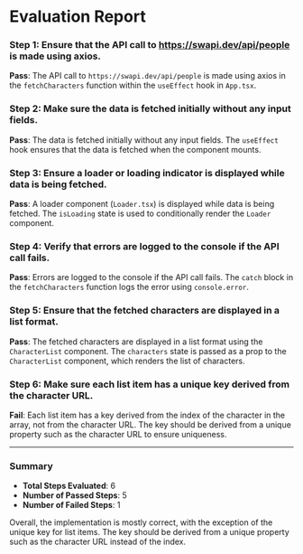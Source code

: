 # Evaluation Report

### Step 1: Ensure that the API call to https://swapi.dev/api/people is made using axios.
**Pass**: The API call to `https://swapi.dev/api/people` is made using axios in the `fetchCharacters` function within the `useEffect` hook in `App.tsx`.

### Step 2: Make sure the data is fetched initially without any input fields.
**Pass**: The data is fetched initially without any input fields. The `useEffect` hook ensures that the data is fetched when the component mounts.

### Step 3: Ensure a loader or loading indicator is displayed while data is being fetched.
**Pass**: A loader component (`Loader.tsx`) is displayed while data is being fetched. The `isLoading` state is used to conditionally render the `Loader` component.

### Step 4: Verify that errors are logged to the console if the API call fails.
**Pass**: Errors are logged to the console if the API call fails. The `catch` block in the `fetchCharacters` function logs the error using `console.error`.

### Step 5: Ensure that the fetched characters are displayed in a list format.
**Pass**: The fetched characters are displayed in a list format using the `CharacterList` component. The `characters` state is passed as a prop to the `CharacterList` component, which renders the list of characters.

### Step 6: Make sure each list item has a unique key derived from the character URL.
**Fail**: Each list item has a key derived from the index of the character in the array, not from the character URL. The key should be derived from a unique property such as the character URL to ensure uniqueness.

---

### Summary
- **Total Steps Evaluated**: 6
- **Number of Passed Steps**: 5
- **Number of Failed Steps**: 1

Overall, the implementation is mostly correct, with the exception of the unique key for list items. The key should be derived from a unique property such as the character URL instead of the index.